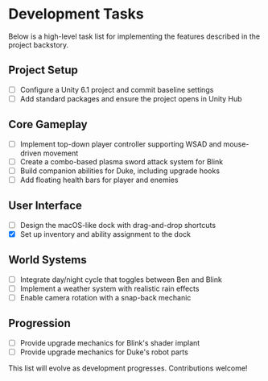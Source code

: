 # Development Tasks

Below is a high-level task list for implementing the features described in the project backstory.

## Project Setup
- [ ] Configure a Unity 6.1 project and commit baseline settings
- [ ] Add standard packages and ensure the project opens in Unity Hub

## Core Gameplay
- [ ] Implement top-down player controller supporting WSAD and mouse-driven movement
- [ ] Create a combo-based plasma sword attack system for Blink
- [ ] Build companion abilities for Duke, including upgrade hooks
- [ ] Add floating health bars for player and enemies

## User Interface
- [ ] Design the macOS-like dock with drag-and-drop shortcuts
- [x] Set up inventory and ability assignment to the dock

## World Systems
- [ ] Integrate day/night cycle that toggles between Ben and Blink
- [ ] Implement a weather system with realistic rain effects
- [ ] Enable camera rotation with a snap-back mechanic

## Progression
- [ ] Provide upgrade mechanics for Blink's shader implant
- [ ] Provide upgrade mechanics for Duke's robot parts

This list will evolve as development progresses. Contributions welcome!
